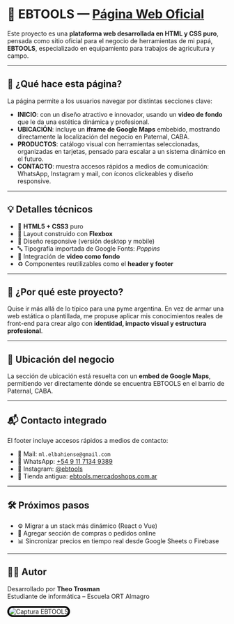 # 🌾 EBTOOLS — [Página Web Oficial](https://tiny-lollipop-ecdf85.netlify.app/) 

Este proyecto es una **plataforma web desarrollada en HTML y CSS puro**, pensada como sitio oficial para el negocio de herramientas de mi papá, **EBTOOLS**, especializado en equipamiento para trabajos de agricultura y campo.

---

## 🧠 ¿Qué hace esta página?

La página permite a los usuarios navegar por distintas secciones clave:

- **INICIO**: con un diseño atractivo e innovador, usando un **video de fondo** que le da una estética dinámica y profesional.
- **UBICACIÓN**: incluye un **iframe de Google Maps** embebido, mostrando directamente la localización del negocio en Paternal, CABA.
- **PRODUCTOS**: catálogo visual con herramientas seleccionadas, organizadas en tarjetas, pensado para escalar a un sistema dinámico en el futuro.
- **CONTACTO**: muestra accesos rápidos a medios de comunicación: WhatsApp, Instagram y mail, con íconos clickeables y diseño responsive.

---

## 💡 Detalles técnicos

- 🔧 **HTML5 + CSS3** puro  
- 💠 Layout construido con **Flexbox**  
- 📱 Diseño responsive (versión desktop y mobile)  
- 🔤 Tipografía importada de Google Fonts: *Poppins*  
- 🎥 Integración de **video como fondo**  
- ♻️ Componentes reutilizables como el **header y footer**

---

## 🎯 ¿Por qué este proyecto?

Quise ir más allá de lo típico para una pyme argentina. En vez de armar una web estática o plantillada, me propuse aplicar mis conocimientos reales de front-end para crear algo con **identidad, impacto visual y estructura profesional**.

---

## 📍 Ubicación del negocio

La sección de ubicación está resuelta con un **embed de Google Maps**, permitiendo ver directamente dónde se encuentra EBTOOLS en el barrio de Paternal, CABA.

---

## 📬 Contacto integrado

El footer incluye accesos rápidos a medios de contacto:

- 📧 Mail: `ml.elbahiense@gmail.com`  
- 📱 WhatsApp: [+54 9 11 7134 9389](https://wa.me/5491171349389?text=Hola%21)  
- 📸 Instagram: [@ebtools](https://instagram.com/ebtools)  
- 🛒 Tienda antigua: [ebtools.mercadoshops.com.ar](https://ebtools.mercadoshops.com.ar)

---

## 🛠️ Próximos pasos

- ⚙️ Migrar a un stack más dinámico (React o Vue)  
- 🛒 Agregar sección de compras o pedidos online  
- 📊 Sincronizar precios en tiempo real desde Google Sheets o Firebase  

---

## 🙋‍♂️ Autor

Desarrollado por **Theo Trosman**  
Estudiante de informática – Escuela ORT Almagro

<img src="https://github.com/user-attachments/assets/ea9ce80f-9b64-4d92-81c7-dc6131a5f9e3" 
     style="border: 4px solid black; border-radius: 40px;" 
     alt="Captura EBTOOLS" />


